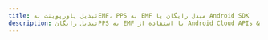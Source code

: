 ---title: تبدیل پاورپوینت بهEMF، PPS به EMF مبدل رایگان یا Android SDKdescription: تبدیل رایگانPPS به EMF با استفاده از Android Cloud APIs & SDK. همچنین اسناد Microsoft PowerPoint را در Cloud ایجاد، ویرایش و رندر کنید.---